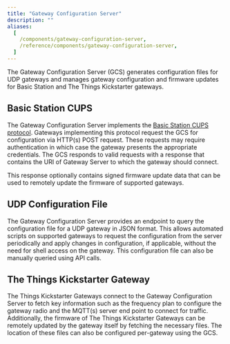 ```yaml
---
title: "Gateway Configuration Server"
description: ""
aliases:
  [
    /components/gateway-configuration-server,
    /reference/components/gateway-configuration-server,
  ]
---
```


The Gateway Configuration Server (GCS) generates configuration files for UDP gateways and manages gateway configuration and firmware updates for Basic Station and The Things Kickstarter gateways.

<!--more-->

## Basic Station CUPS

The Gateway Configuration Server implements the [Basic Station CUPS protocol](https://lora-developers.semtech.com/resources/tools/lora-basics/lora-basics-for-gateways/?url=cupsproto.html). Gateways implementing this protocol request the GCS for configuration via HTTP(s) POST request. These requests may require authentication in which case the gateway presents the appropriate credentials. The GCS responds to valid requests with a response that contains the URI of Gateway Server to which the gateway should connect.

This response optionally contains signed firmware update data that can be used to remotely update the firmware of supported gateways.

## UDP Configuration File

The Gateway Configuration Server provides an endpoint to query the configuration file for a UDP gateway in JSON format. This allows automated scripts on supported gateways to request the configuration from the server periodically and apply changes in configuration, if applicable, without the need for shell access on the gateway. This configuration file can also be manually queried using API calls.

## The Things Kickstarter Gateway

The Things Kickstarter Gateways connect to the Gateway Configuration Server to fetch key information such as the frequency plan to configure the gateway radio and the MQTT(s) server end point to connect for traffic. Additionally, the firmware of The Things Kickstarter Gateways can be remotely updated by the gateway itself by fetching the necessary files. The location of these files can also be configured per-gateway using the GCS.
